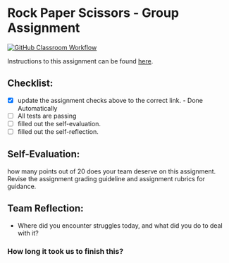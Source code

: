 Rock Paper Scissors - Group Assignment
===================================
[![GitHub Classroom Workflow](https://s///github.com/IT3049C-Students/3-rock-paper-scissors-andreace3001/actions/workflows/classroom.yml/badge.svg)](https://s///github.com/IT3049C-Students/3-rock-paper-scissors-andreace3001/actions/workflows/classroom.yml)

Instructions to this assignment can be found [here](https://it3049c.github.io/Material/Assignments/3.Rock_Paper_Scissors/).

## Checklist:
- [x] update the assignment checks above to the correct link. - Done Automatically
- [ ] All tests are passing
- [ ] filled out the self-evaluation.
- [ ] filled out the self-reflection.

## Self-Evaluation: 
how many points out of 20 does your team deserve on this assignment. Revise the assignment grading guideline and assignment rubrics for guidance.

## Team Reflection:
- Where did you encounter struggles today, and what did you do to deal with it?


### How long it took us to finish this?
